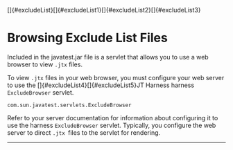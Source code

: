 <!---
  $Id$

  Copyright (c) 2001, 2024, Oracle and/or its affiliates. All rights reserved.
  DO NOT ALTER OR REMOVE COPYRIGHT NOTICES OR THIS FILE HEADER.

  This code is free software; you can redistribute it and/or modify it
  under the terms of the GNU General Public License version 2 only, as
  published by the Free Software Foundation.  Oracle designates this
  particular file as subject to the "Classpath" exception as provided
  by Oracle in the LICENSE file that accompanied this code.

  This code is distributed in the hope that it will be useful, but WITHOUT
  ANY WARRANTY; without even the implied warranty of MERCHANTABILITY or
  FITNESS FOR A PARTICULAR PURPOSE.  See the GNU General Public License
  version 2 for more details (a copy is included in the LICENSE file that
  accompanied this code).

  You should have received a copy of the GNU General Public License version
  2 along with this work; if not, write to the Free Software Foundation,
  Inc., 51 Franklin St, Fifth Floor, Boston, MA 02110-1301 USA.

  Please contact Oracle, 500 Oracle Parkway, Redwood Shores, CA 94065 USA
  or visit www.oracle.com if you need additional information or have any
  questions.
-->

[]{#excludeList}[]{#excludeList1}[]{#excludeList2}[]{#excludeList3}

# Browsing Exclude List Files

Included in the javatest.jar file is a servlet that allows you to use a web browser to view `.jtx`
files.

To view `.jtx` files in your web browser, you must configure your web server to use the
[]{#excludeList4}[]{#excludeList5}JT Harness harness `ExcludeBrowser` servlet.

`com.sun.javatest.servlets.ExcludeBrowser`

Refer to your server documentation for information about configuring it to use the harness
`ExcludeBrowser` servlet. Typically, you configure the web server to direct `.jtx `files to the
servlet for rendering.

----------------------------------------------------------------------------------------------------


